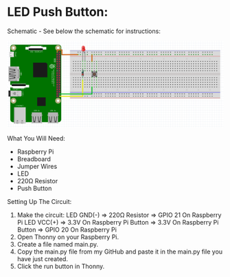 # LED Push Button:
Schematic - See below the schematic for instructions:
 
![](Schematic.png)
 
What You Will Need:
- Raspberry Pi
- Breadboard
- Jumper Wires
- LED
- 220Ω Resistor
- Push Button

Setting Up The Circuit:
1. Make the circuit:
   LED GND(-) => 220Ω Resistor => GPIO 21 On Raspberry Pi
   LED VCC(+) => 3.3V On Raspberry Pi
   Button => 3.3V On Raspberry Pi
   Button => GPIO 20 On Raspberry Pi
3. Open Thonny on your Raspberry Pi.
4. Create a file named main.py.
5. Copy the main.py file from my GitHub and paste it in the main.py file you have just created.
6. Click the run button in Thonny.
